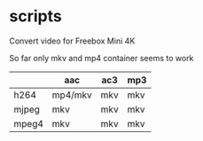 # scripts

Convert video for Freebox Mini 4K

So far only mkv and mp4 container seems to work

|       |   aac   | ac3 | mp3 |
|-------|---------|-----|-----|
| h264  | mp4/mkv | mkv | mkv |
| mjpeg |   mkv   | mkv | mkv |
| mpeg4 |   mkv   | mkv | mkv |

